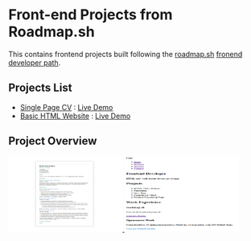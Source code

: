 # Front-end Projects from Roadmap.sh

This contains frontend projects built following the [roadmap.sh](https://roadmap.sh/) [fronend developer path](https://roadmap.sh/frontend/projects).

## Projects List

- [Single Page CV](https://roadmap.sh/projects/single-page-cv) : [Live Demo](https://echokuroneko.github.io/roadmap.sh/Frontend-Projects/01-single-page-cv/)
- [Basic HTML Website](https://roadmap.sh/projects/basic-html-website) : [Live Demo](https://echokuroneko.github.io/roadmap.sh/Frontend-Projects/02-basic-html-website/)

## Project Overview

<p align="left">
  <a href='/Frontend-Projects/01-single-page-cv/'>
    <img width="45%" src="../assets/images/single-page-cv.png" alt="single page cv" height=150>
  </a>
  <a href='/Frontend-Projects/02-basic-html-website/'>
    <img width="45%" src="../assets/images/basic-html-website.png" alt="basic html website" height=150>
  </a>
</p>

